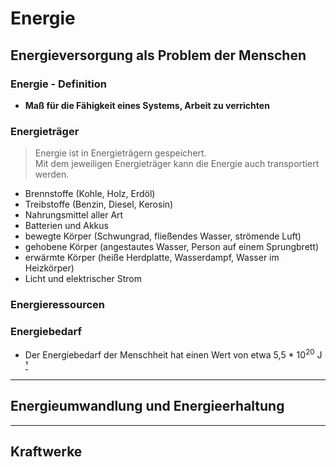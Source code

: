 # Energie
## Energieversorgung als Problem der Menschen

### Energie - Definition
- **Maß für die Fähigkeit eines Systems, Arbeit zu verrichten**

### Energieträger

> Energie ist in Energieträgern gespeichert. \
> Mit dem jeweiligen Energieträger kann die Energie auch transportiert werden.

- Brennstoffe (Kohle, Holz, Erdöl)
- Treibstoffe (Benzin, Diesel, Kerosin)
- Nahrungsmittel aller Art
- Batterien und Akkus
- bewegte Körper (Schwungrad, fließendes Wasser, strömende Luft)
- gehobene Körper (angestautes Wasser, Person auf einem Sprungbrett)
- erwärmte Körper (heiße Herdplatte, Wasserdampf, Wasser im Heizkörper)
- Licht und elektrischer Strom

### Energieressourcen



### Energiebedarf

- Der Energiebedarf der Menschheit hat einen Wert von etwa 5,5 * 10<sup>20</sup> J [¹]

---

## Energieumwandlung und Energieerhaltung



---

## Kraftwerke

[¹]: 2015